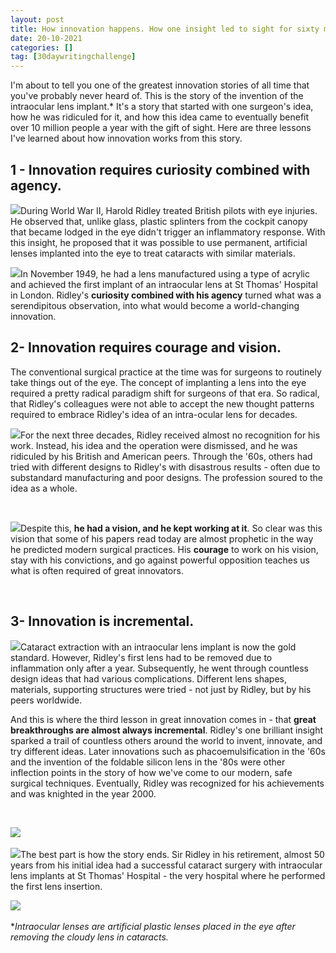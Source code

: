 ```yaml
---
layout: post
title: How innovation happens. How one insight led to sight for sixty million people, and three lessons we can learn.
date: 20-10-2021
categories: []
tag: [30daywritingchallenge]
---
```


I'm about to tell you one of the greatest innovation stories of all time that you've probably never heard of. This is the story of the invention of the intraocular lens implant.* It's a story that started with one surgeon's idea, how he was ridiculed for it, and how this idea came to eventually benefit over 10 million people a year with the gift of sight. Here are three lessons I've learned about how innovation works from this story.

## 1 - Innovation requires curiosity combined with agency.

![](https://uploads-ssl.webflow.com/6145b898408fcf1d689394ec/6170799cef5d8cdceb694e5e_blast.jpeg)During World War II, Harold Ridley treated British pilots with eye injuries. He observed that, unlike glass, plastic splinters from the cockpit canopy that became lodged in the eye didn't trigger an inflammatory response. With this insight, he proposed that it was possible to use permanent, artificial lenses implanted into the eye to treat cataracts with similar materials.

![](https://uploads-ssl.webflow.com/6145b898408fcf1d689394ec/617079ab3ae2486c92e4a81f_rayner.jpeg)In November 1949, he had a lens manufactured using a type of acrylic and achieved the first implant of an intraocular lens at St Thomas' Hospital in London. Ridley's **curiosity combined with his agency** turned what was a serendipitous observation, into what would become a world-changing innovation.

## 2- Innovation requires courage and vision.

The conventional surgical practice at the time was for surgeons to routinely take things out of the eye. The concept of implanting a lens into the eye required a pretty radical paradigm shift for surgeons of that era. So radical, that Ridley's colleagues were not able to accept the new thought patterns required to embrace Ridley's idea of an intra-ocular lens for decades.

![](https://uploads-ssl.webflow.com/6145b898408fcf1d689394ec/617079cf2111c54560dd5aee_lenses.jpg)For the next three decades, Ridley received almost no recognition for his work. Instead, his idea and the operation were dismissed, and he was ridiculed by his British and American peers. Through the '60s, others had tried with different designs to Ridley's with disastrous results - often due to substandard manufacturing and poor designs. The profession soured to the idea as a whole.

‍

![](https://uploads-ssl.webflow.com/6145b898408fcf1d689394ec/617079da762d54726561152a_ridley.jpeg)Despite this, **he had a vision, and he kept working at it**. So clear was this vision that some of his papers read today are almost prophetic in the way he predicted modern surgical practices. His **courage** to work on his vision, stay with his convictions, and go against powerful opposition teaches us what is often required of great innovators.

‍

## 3- Innovation is incremental.

![](https://uploads-ssl.webflow.com/6145b898408fcf1d689394ec/617079fb02a3a62bf9f68c52_IOL.jpeg)Cataract extraction with an intraocular lens implant is now the gold standard. However, Ridley's first lens had to be removed due to inflammation only after a year. Subsequently, he went through countless design ideas that had various complications. Different lens shapes, materials, supporting structures were tried - not just by Ridley, but by his peers worldwide.

And this is where the third lesson in great innovation comes in - that **great breakthroughs are almost always incremental**. Ridley's one brilliant insight sparked a trail of countless others around the world to invent, innovate, and try different ideas. Later innovations such as phacoemulsification in the '60s and the invention of the foldable silicon lens in the '80s were other inflection points in the story of how we've come to our modern, safe surgical techniques. Eventually, Ridley was recognized for his achievements and was knighted in the year 2000.

‍

![](https://uploads-ssl.webflow.com/6145b898408fcf1d689394ec/61707a310c9e47067c404b12_kelman.jpeg)‍

![](https://uploads-ssl.webflow.com/6145b898408fcf1d689394ec/61707a131a1db6ea61ac5e53_knighted.jpeg)The best part is how the story ends. Sir Ridley in his retirement, almost 50 years from his initial idea had a successful cataract surgery with intraocular lens implants at St Thomas' Hospital - the very hospital where he performed the first lens insertion.

![](https://uploads-ssl.webflow.com/6145b898408fcf1d689394ec/617079f56990520a0de7a225_ridley%20plaque.jpeg)‍

**Intraocular lenses are artificial plastic lenses placed in the eye after removing the cloudy lens in cataracts.*

‍


